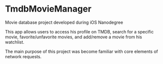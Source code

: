 # TmdbMovieManager
Movie database project developed during iOS Nanodegree

This app allows users to access his profile on TMDB, search for a specific movie, favorite/unfavorite movies, and add/remove a movie from his watchlist.

The main purpose of this project was become familiar with core elements of network requests.
